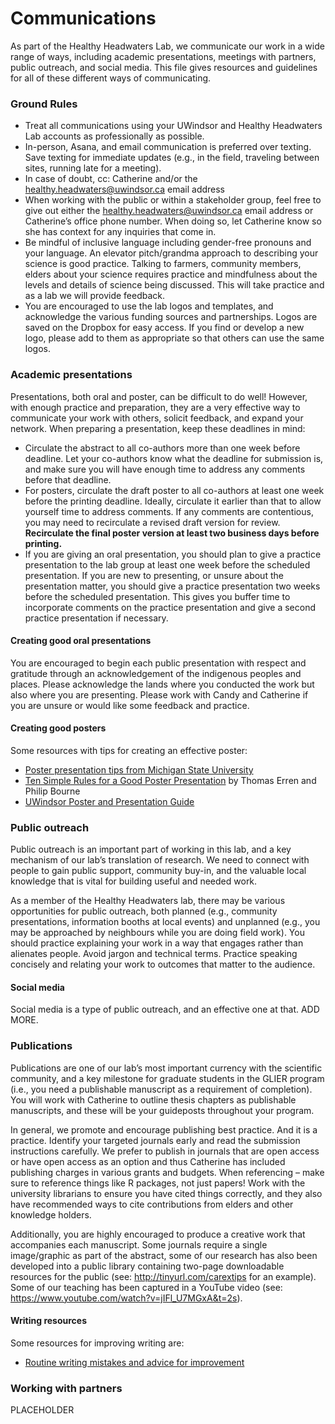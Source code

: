 # Communications
As part of the Healthy Headwaters Lab, we communicate our work in a wide range of ways, including academic presentations, meetings with partners, public outreach, and social media. This file gives resources and guidelines for all of these different ways of communicating.

### Ground Rules
* Treat all communications using your UWindsor and Healthy Headwaters Lab accounts as professionally as possible.
* In-person, Asana, and email communication is preferred over texting. Save texting for immediate updates (e.g., in the field, traveling between sites, running late for a meeting).
* In case of doubt, cc: Catherine and/or the healthy.headwaters@uwindsor.ca email address
* When working with the public or within a stakeholder group, feel free to give out either the healthy.headwaters@uwindsor.ca email address or Catherine’s office phone number. When doing so, let Catherine know so she has context for any inquiries that come in.
* Be mindful of inclusive language including gender-free pronouns and your language. An elevator pitch/grandma approach to describing your science is good practice. Talking to farmers, community members, elders about your science requires practice and mindfulness about the levels and details of science being discussed. This will take practice and as a lab we will provide feedback.
* You are encouraged to use the lab logos and templates, and acknowledge the various funding sources and partnerships. Logos are saved on the Dropbox for easy access. If you find or develop a new logo, please add to them as appropriate so that others can use the same logos.


### Academic presentations
Presentations, both oral and poster, can be difficult to do well! However, with enough practice and preparation, they are a very effective way to communicate your work with others, solicit feedback, and expand your network.
When preparing a presentation, keep these deadlines in mind:
* Circulate the abstract to all co-authors more than one week before deadline. Let your co-authors know what the deadline for submission is, and make sure you will have enough time to address any comments before that deadline.
* For posters, circulate the draft poster to all co-authors at least one week before the printing deadline. Ideally, circulate it earlier than that to allow yourself time to address comments. If any comments are contentious, you may need to recirculate a revised draft version for review. **Recirculate the final poster version at least two business days before printing.**
* If you are giving an oral presentation, you should plan to give a practice presentation to the lab group at least one week before the scheduled presentation. If you are new to presenting, or unsure about the presentation matter, you should give a practice presentation two weeks before the scheduled presentation. This gives you buffer time to incorporate comments on the practice presentation and give a second practice presentation if necessary.

#### Creating good oral presentations
You are encouraged to begin each public presentation with respect and gratitude through an acknowledgement of the indigenous peoples and places. Please acknowledge the lands where you conducted the work but also where you are presenting. Please work with Candy and Catherine if you are unsure or would like some feedback and practice.

#### Creating good posters
Some resources with tips for creating an effective poster:
* [Poster presentation tips from Michigan State University](http://urca.msu.edu/posters)
* [Ten Simple Rules for a Good Poster Presentation](https://journals.plos.org/ploscompbiol/article?id=10.1371/journal.pcbi.0030102) by Thomas Erren and Philip Bourne
* [UWindsor Poster and Presentation Guide](https://scholar.uwindsor.ca/uwilldiscover/posters-presentations.html)

### Public outreach
Public outreach is an important part of working in this lab, and a key mechanism of our lab’s translation of research. We need to connect with people to gain public support, community buy-in, and the valuable local knowledge that is vital for building useful and needed work.

As a member of the Healthy Headwaters lab, there may be various opportunities for public outreach, both planned (e.g., community presentations, information booths at local events) and unplanned (e.g., you may be approached by neighbours while you are doing field work). You should practice explaining your work in a way that engages rather than alienates people. Avoid jargon and technical terms. Practice speaking concisely and relating your work to outcomes that matter to the audience. 

#### Social media
Social media is a type of public outreach, and an effective one at that. ADD MORE.

### Publications
Publications are one of our lab’s most important currency with the scientific community, and a key milestone for graduate students in the GLIER program (i.e., you need a publishable manuscript as a requirement of completion). You will work with Catherine to outline thesis chapters as publishable manuscripts, and these will be your guideposts throughout your program.  

In general, we promote and encourage publishing best practice. And it is a practice. Identify your targeted journals early and read the submission instructions carefully. We prefer to publish in journals that are open access or have open access as an option and thus Catherine has included publishing charges in various grants and budgets. When referencing – make sure to reference things like R packages, not just papers! Work with the university librarians to ensure you have cited things correctly, and they also have recommended ways to cite contributions from elders and other knowledge holders.  

Additionally, you are highly encouraged to produce a creative work that accompanies each manuscript. Some journals require a single image/graphic as part of the abstract, some of our research has also been developed into a public library containing two-page downloadable resources for the public (see: http://tinyurl.com/carextips for an example). Some of our teaching has been captured in a YouTube video (see: https://www.youtube.com/watch?v=jIFl_U7MGxA&t=2s). 

#### Writing resources
Some resources for improving writing are:
* [Routine writing mistakes and advice for improvement](https://www.dropbox.com/s/z3uuksq3tdrscz4/Tips%20for%20Writing.pdf?dl=0)

### Working with partners
PLACEHOLDER
